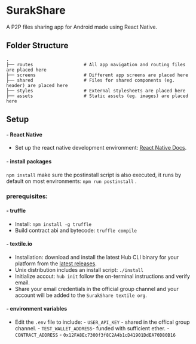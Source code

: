 # SurakShare

A P2P files sharing app for Android made using React Native.

## Folder Structure

    .
    ├── routes                   # All app navigation and routing files are placed here
    ├── screens                  # Different app screens are placed here
    ├── shared                   # Files for shared components (eg. header) are placed here
    ├── styles                   # External stylesheets are placed here
    ├── assets                   # Static assets (eg. images) are placed here

## Setup

#### - React Native

- Set up the react native development environment: [React Native Docs](https://reactnative.dev/docs/environment-setup).

#### - install packages

`npm install` make sure the postinstall script is also executed, it runs by default on most environments: `npm run postinstall` .

### prerequisites:

#### - truffle

- Install: `npm install -g truffle`
- Build contract abi and bytecode: `truffle compile`

#### - textile&#46;io

- Installation: download and install the latest Hub CLI binary for your platform from the [latest releases](https://github.com/textileio/textile/releases/latest).
- Unix distribution includes an install script: `./install`
- Initialize accout: `hub init` follow the on-terminal instructions and verify email.
- Share your email credentials in the official group channel and your account will be added to the `SurakShare textile org`.

#### - environment variables

- Edit the `.env` file to include: - `USER_API_KEY` - shared in the offical group channel. - `TEST_WALLET_ADDRESS`- funded with sufficient ether. - `CONTRACT_ADDRESS` - `0x12FA8Ec7300f3f8C2A4b1cD41901DdEA70D80B16`
